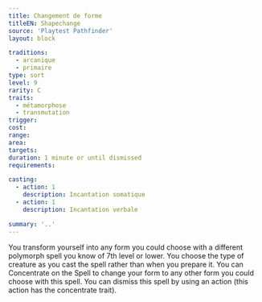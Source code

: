 ```yaml
---
title: Changement de forme
titleEN: Shapechange
source: 'Playtest Pathfinder'
layout: block

traditions:
  - arcanique
  - primaire
type: sort
level: 9
rarity: C
traits:
  - métamorphose
  - transmutation
trigger: 
cost: 
range: 
area: 
targets: 
duration: 1 minute or until dismissed
requirements: 

casting:
  - action: 1
    description: Incantation somatique
  - action: 1
    description: Incantation verbale

summary: '..'
---
```

You transform yourself into any form you could choose with a different polymorph spell you know of 7th level or lower. You choose the type of creature as you cast the spell rather than when you prepare it. You can Concentrate on the Spell to change your form to any other form you could choose with this spell. You can dismiss this spell by using an action (this action has the concentrate trait).